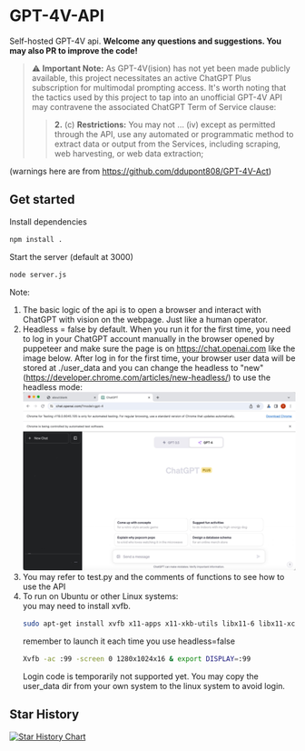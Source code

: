 # GPT-4V-API
Self-hosted GPT-4V api. 
**Welcome any questions and suggestions. You may also PR to improve the code!**

> ⚠️ **Important Note:** As GPT-4V(ision) has not yet been made publicly available, this project necessitates an active ChatGPT Plus subscription for multimodal prompting access. It's worth noting that the tactics used by this project to tap into an unofficial GPT-4V API may contravene the associated ChatGPT Term of Service clause:
>> **2.** (c) **Restrictions:**  You may not ... (iv) except as permitted through the API, use any automated or programmatic method to extract data or output from the Services, including scraping, web harvesting, or web data extraction;

(warnings here are from https://github.com/ddupont808/GPT-4V-Act)

## Get started
Install dependencies
```bash
npm install .
```
Start the server (default at 3000)
```bash
node server.js
```

Note:
1. The basic logic of the api is to open a browser and interact with ChatGPT with vision on the webpage. Just like a human operator.
2. Headless = false by default. When you run it for the first time, you need to log in your ChatGPT account manually in the browser opened by puppeteer and make sure the page is on https://chat.openai.com like the image below. After log in for the first time, your browser user data will be stored at ./user_data and you can change the headless to "new" (https://developer.chrome.com/articles/new-headless/) to use the headless mode:
   ![image](./assets/demo.jpg)
3. You may refer to test.py and the comments of functions to see how to use the API
4. To run on Ubuntu or other Linux systems:  
   you may need to install xvfb.
   ```bash
   sudo apt-get install xvfb x11-apps x11-xkb-utils libx11-6 libx11-xcb1
   ```
   remember to launch it each time you use headless=false
   ```bash
   Xvfb -ac :99 -screen 0 1280x1024x16 & export DISPLAY=:99
   ```
   Login code is temporarily not supported yet. You may copy the user_data dir from your own system to the linux system to avoid login.

## Star History

[![Star History Chart](https://api.star-history.com/svg?repos=taogoddd/GPT-4V-API&type=Timeline)](https://star-history.com/#taogoddd/GPT-4V-API&Timeline)